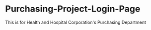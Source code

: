 # Purchasing-Project-Login-Page
This is for Health and Hospital Corporation's Purchasing Department

